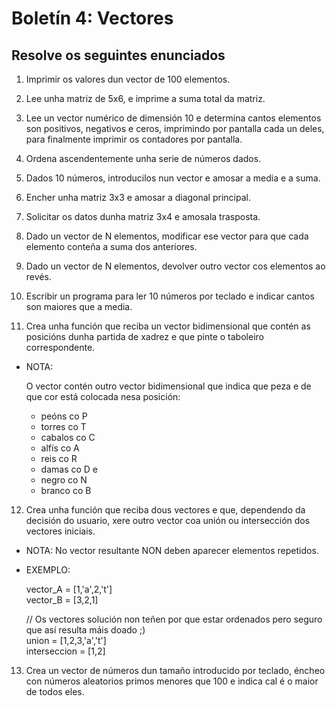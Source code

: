 # Boletín 4: Vectores

## Resolve os seguintes enunciados

1. Imprimir os valores dun vector de 100 elementos.
2. Lee unha matriz de 5x6, e imprime a suma total da matriz.
3. Lee un vector numérico de dimensión 10 e determina cantos elementos son positivos, negativos e ceros, imprimindo por         pantalla cada un deles, para finalmente imprimir os contadores por pantalla.
4. Ordena ascendentemente unha serie de números dados.
5. Dados 10 números, introducilos nun vector e amosar a media e a suma.
6. Encher unha matriz 3x3 e amosar a diagonal principal.
7. Solicitar os datos dunha matriz 3x4 e amosala trasposta.
8. Dado un vector de N elementos, modificar ese vector para que cada elemento conteña a suma dos anteriores.
9. Dado un vector de N elementos, devolver outro vector cos elementos ao revés.
10. Escribir un programa para ler 10 números por teclado e indicar cantos son maiores que a media.

11. Crea unha función que reciba un vector bidimensional que contén as posicións dunha partida de xadrez e que pinte o taboleiro correspondente.

- NOTA:

    O vector contén outro vector bidimensional que indica que peza e de que cor está colocada nesa posición:

  - peóns co P
  - torres co T
  - cabalos co C
  - alfís co A
  - reis co R
  - damas co D
e
  - negro co N
  - branco co B

12. Crea unha función que reciba dous vectores e que, dependendo da decisión do usuario, xere outro vector coa unión ou intersección dos vectores iniciais.

- NOTA: No vector resultante NON deben aparecer elementos repetidos.

- EXEMPLO:

  vector_A = [1,'a',2,'t'] <br>
  vector_B = [3,2,1]

  // Os vectores solución non teñen por que estar ordenados pero seguro que así resulta máis doado ;)
  <br>union = [1,2,3,'a','t']
  <br>interseccion = [1,2]

13. Crea un vector de números dun tamaño introducido por teclado, éncheo con números aleatorios primos menores que 100 e indica cal é o maior de todos eles.

